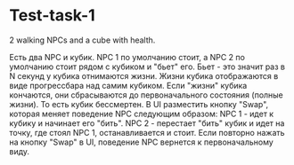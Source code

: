 # Test-task-1
2 walking NPCs and a cube with health.

Есть два NPC и кубик. NPC 1 по умолчанию стоит, а NPC 2 по умолчанию стоит рядом с кубиком и "бьет" его. Бьет - это значит раз в N секунд у кубика отнимаются жизни. Жизни кубика отображаются в виде прогрессбара над самим кубиком. Если "жизни" кубика кончаются, они сбрасываются до первоначального состояния (полные жизни). То есть кубик бессмертен.
В UI разместить кнопку "Swap", которая меняет поведение NPC следующим образом:
NPC 1 - идет к кубику и начинает его "бить".
NPC 2 - перестает "бить" кубик и идет на точку, где стоял NPC 1, останавливается и стоит.
Если повторно нажать на кнопку "Swap" в UI, поведение NPC вернется к первоначальному виду.
